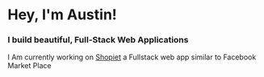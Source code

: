 # Hey, I'm Austin!

### I build beautiful, Full-Stack Web Applications

I Am currently working on [Shopiet](https://github.com/AustinMaturure/Shopiet) a Fullstack web app similar to Facebook Market Place
